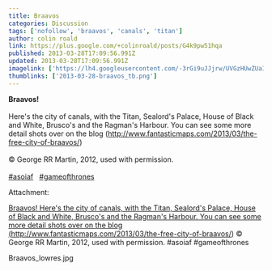 ```yaml
---
title: Braavos
categories: Discussion
tags: ['nofollow', 'braavos', 'canals', 'titan']
author: colin roald
link: https://plus.google.com/+colinroald/posts/G4k9pw51hqa
published: 2013-03-28T17:09:56.991Z
updated: 2013-03-28T17:09:56.991Z
imagelink: ['https://lh4.googleusercontent.com/-3rGi9uJJjrw/UVGzHUwZUaI/AAAAAAAAD_o/uJkxn7SWYxE/s288/photo.jpg']
thumblinks: ['2013-03-28-braavos_tb.png']
---
```


<b>Braavos!</b><br /><br />Here&#39;s the city of canals, with the Titan, Sealord&#39;s Palace, House of Black and White, Brusco&#39;s and the Ragman&#39;s Harbour. You can see some more detail shots over on the blog (<a href="http://www.fantasticmaps.com/2013/03/the-free-city-of-braavos/" class="ot-anchor">http://www.fantasticmaps.com/2013/03/the-free-city-of-braavos/</a>)<br /><br />© George RR Martin, 2012, used with permission.<br /><br /> <a rel="nofollow" class="ot-hashtag" href="https://plus.google.com/s/%23asoiaf/posts">#asoiaf</a>   <a rel="nofollow" class="ot-hashtag" href="https://plus.google.com/s/%23gameofthrones/posts">#gameofthrones</a>  


Attachment:

<a href='https://plus.google.com/photos/100445521601957994193/albums/5859661531582099601/5859661528597877154?sqi=100084733231320276299&sqsi=495ab0e7-7352-40c7-9718-677d19c9273e'>Braavos! Here's the city of canals, with the Titan, Sealord's Palace, House of Black and White, Brusco's and the Ragman's Harbour. You can see some more detail shots over on the blog (http://www.fantasticmaps.com/2013/03/the-free-city-of-braavos/) © George RR Martin, 2012, used with permission. #asoiaf #gameofthrones</a>


Braavos_lowres.jpg